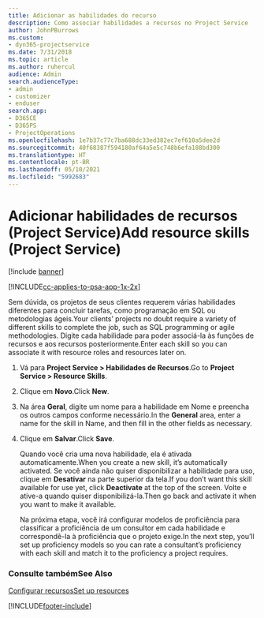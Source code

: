 ```yaml
---
title: Adicionar as habilidades do recurso
description: Como associar habilidades a recursos no Project Service
author: JohnPBurrows
ms.custom:
- dyn365-projectservice
ms.date: 7/31/2018
ms.topic: article
ms.author: ruhercul
audience: Admin
search.audienceType:
- admin
- customizer
- enduser
search.app:
- D365CE
- D365PS
- ProjectOperations
ms.openlocfilehash: 1e7b37c77c7ba688dc33ed382ec7ef610a5dee2d
ms.sourcegitcommit: 40f68387f594180af64a5e5c748b6efa188bd300
ms.translationtype: HT
ms.contentlocale: pt-BR
ms.lasthandoff: 05/10/2021
ms.locfileid: "5992683"
---
```

# <a name="add-resource-skills-project-service"></a><span data-ttu-id="3bf6d-103">Adicionar habilidades de recursos (Project Service)</span><span class="sxs-lookup"><span data-stu-id="3bf6d-103">Add resource skills (Project Service)</span></span>

[!include [banner](../includes/psa-now-project-operations.md)]

[!INCLUDE[cc-applies-to-psa-app-1x-2x](../includes/cc-applies-to-psa-app-1x-2x.md)]

<span data-ttu-id="3bf6d-104">Sem dúvida, os projetos de seus clientes requerem várias habilidades diferentes para concluir tarefas, como programação em SQL ou metodologias ágeis.</span><span class="sxs-lookup"><span data-stu-id="3bf6d-104">Your clients’ projects no doubt require a variety of different skills to complete the job, such as SQL programming or agile methodologies.</span></span> <span data-ttu-id="3bf6d-105">Digite cada habilidade para poder associá-la às funções de recursos e aos recursos posteriormente.</span><span class="sxs-lookup"><span data-stu-id="3bf6d-105">Enter each skill so you can associate it with resource roles and resources later on.</span></span>  
  
1. <span data-ttu-id="3bf6d-106">Vá para **Project Service > Habilidades de Recursos**.</span><span class="sxs-lookup"><span data-stu-id="3bf6d-106">Go to **Project Service > Resource Skills**.</span></span>  
  
2. <span data-ttu-id="3bf6d-107">Clique em **Novo**.</span><span class="sxs-lookup"><span data-stu-id="3bf6d-107">Click **New**.</span></span>  
  
3. <span data-ttu-id="3bf6d-108">Na área **Geral**, digite um nome para a habilidade em Nome e preencha os outros campos conforme necessário.</span><span class="sxs-lookup"><span data-stu-id="3bf6d-108">In the **General** area, enter a name for the skill in Name, and then fill in the other fields as necessary.</span></span>  
  
4. <span data-ttu-id="3bf6d-109">Clique em **Salvar**.</span><span class="sxs-lookup"><span data-stu-id="3bf6d-109">Click **Save**.</span></span>  
  
   <span data-ttu-id="3bf6d-110">Quando você cria uma nova habilidade, ela é ativada automaticamente.</span><span class="sxs-lookup"><span data-stu-id="3bf6d-110">When you create a new skill, it’s automatically activated.</span></span> <span data-ttu-id="3bf6d-111">Se você ainda não quiser disponibilizar a habilidade para uso, clique em **Desativar** na parte superior da tela.</span><span class="sxs-lookup"><span data-stu-id="3bf6d-111">If you don’t want this skill available for use yet, click **Deactivate** at the top of the screen.</span></span> <span data-ttu-id="3bf6d-112">Volte e ative-a quando quiser disponibilizá-la.</span><span class="sxs-lookup"><span data-stu-id="3bf6d-112">Then go back and activate it when you want to make it available.</span></span>  
  
   <span data-ttu-id="3bf6d-113">Na próxima etapa, você irá configurar modelos de proficiência para classificar a proficiência de um consultor em cada habilidade e correspondê-la à proficiência que o projeto exige.</span><span class="sxs-lookup"><span data-stu-id="3bf6d-113">In the next step, you’ll set up proficiency models so you can rate a consultant’s proficiency with each skill and match it to the proficiency a project requires.</span></span>  
  
### <a name="see-also"></a><span data-ttu-id="3bf6d-114">Consulte também</span><span class="sxs-lookup"><span data-stu-id="3bf6d-114">See Also</span></span>  
 [<span data-ttu-id="3bf6d-115">Configurar recursos</span><span class="sxs-lookup"><span data-stu-id="3bf6d-115">Set up resources</span></span>](../psa/set-up-resources.md)


[!INCLUDE[footer-include](../includes/footer-banner.md)]